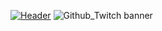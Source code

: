 [![Header](https://raw.githubusercontent.com/MartinHeinz/<OWNER>/<OWNER>/readme_header.png "Header")](https://some-url.dev/)
![Github_Twitch banner](https://user-images.githubusercontent.com/86739581/137599270-fdb296d2-39cf-416e-9886-cb6551fb8c59.jpg)
